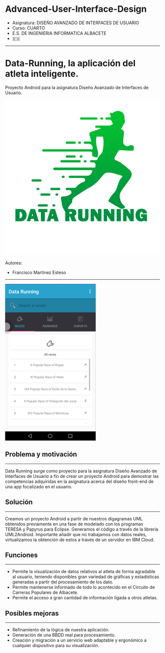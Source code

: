 # Advanced-User-Interface-Design

* Asignatura: DISEÑO AVANZADO DE INTERFACES DE USUARIO
* Curso: CUARTO
* E.S. DE INGENIERIA INFORMATICA ALBACETE
* :es:

---

# Data-Running, la aplicación del atleta inteligente.

Proyecto Android para la asignatura Diseño Avanzado de Interfaces de Usuario.

![DataRunning](images/logo.png)

Autores:

* Francisco Martínez Esteso

---

![App Live](images/live.png)

## Problema y motivación
---

Data Running surge como proyecto para la asignatura Diseño Avanzado de Interfaces de Usuario a fin de crear un proyecto Android para demostrar las competencias adquiridas en la asignatura acerca del diseño front-end de una app focalizado en el usuario. 

## Solución
---

Creamos un proyecto Android a partir de nuestros digagramas UML obtenidos previamente en una fase de modelado con los programas TERESA y Papyrus para Eclipse. Generamos el código a través de la librería UML2Android.
Importante añadir que no trabajamos con datos reales, virtualizamos la obtención de estos a través de un servidor en IBM Cloud.

## Funciones
---

* Permite la visualización de datos relativos al atleta de forma agradable al usuario, teniendo disponibles gran variedad de gráficas y estadísticas generadas a partir del procesamiento de los dato.
* Permite mantenerse informado de todo lo acontecido en el Circuito de Carreras Populares de Albacete.
* Permite el acceso a gran cantidad de información ligada a otros atletas.

## Posibles mejoras
---

* Refinamiento de la lógica de nuestra aplicación.
* Generación de una BBDD real para procesamiento.
* Creación y migración a un servicio web adaptable y ergonómico a cualquier dispositivo para su visualización.